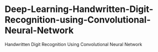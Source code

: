 # Deep-Learning-Handwritten-Digit-Recognition-using-Convolutional-Neural-Network
Handwritten Digit Recognition Using Convolutional Neural Network
